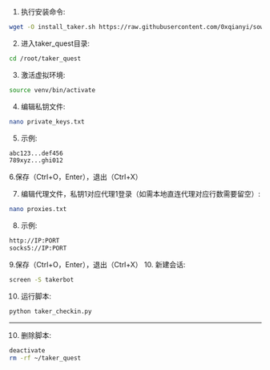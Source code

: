  1. 执行安装命令:
   ```bash
   wget -O install_taker.sh https://raw.githubusercontent.com/0xqianyi/sowing-taker/refs/heads/main/install_taker.sh && sed -i 's/\r$//' install_taker.sh && chmod +x install_taker.sh && ./install_taker.sh
   ```
 2. 进入taker_quest目录:
   ```bash
   cd /root/taker_quest
   ```
 3. 激活虚拟环境:
   ```bash
   source venv/bin/activate
   ```
 4. 编辑私钥文件:
   ```bash
   nano private_keys.txt
   ```
 5. 示例:
   ```bash
   abc123...def456
   789xyz...ghi012
   ```
 6.保存（Ctrl+O，Enter），退出（Ctrl+X）

 7. 编辑代理文件，私钥1对应代理1登录（如需本地直连代理对应行数需要留空）:
   ```bash
   nano proxies.txt
   ```
 8. 示例:
   ```bash
   http://IP:PORT
   socks5://IP:PORT
   ```
 9.保存（Ctrl+O，Enter），退出（Ctrl+X）
 10. 新建会话:
   ```bash
   screen -S takerbot
   ```
 10. 运行脚本:
   ```bash
   python taker_checkin.py
   ```
  --------------------------------------------------------
 10. 删除脚本:
   ```bash
   deactivate
   rm -rf ~/taker_quest
   ```
